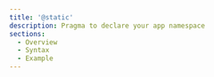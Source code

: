 ```yaml
---
title: '@static'
description: Pragma to declare your app namespace
sections:
  - Overview
  - Syntax
  - Example
---
```

